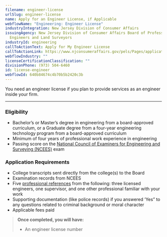 ```yaml
---
filename: engineer-license
urlSlug: engineer-license
name: Apply for an Engineer License, if Applicable
webflowName: "Engineering: Engineer License"
industryIntegration: New Jersey Division of Consumer Affairs
issuingAgency: New Jersey Division of Consumer Affairs Board of Professional
  Engineers and Land Surveyors
industryId: engineering
callToActionText: Apply for My Engineer License
callToActionLink: https://www.njconsumeraffairs.gov/pels/Pages/applications.aspx
webflowIndustry: ""
licenseCertificationClassification: ""
divisionPhone: (973) 504-6460
id: license-engineer
webflowId: 640b84674c4b70b5b2420c3b
---
```

You need an engineer license if you plan to provide services as an engineer inside your firm.

- - -

### Eligibility

* Bachelor’s or Master’s degree in engineering from a board-approved curriculum, or a Graduate degree from a four-year engineering technology program from a board-approved curriculum
* Minimum of four years of professional work experience in engineering
* Passing score on the [National Council of Examiners for Engineering and Surveying (NCEES)](https://ncees.org/engineering/) exam

### Application Requirements

* College transcripts sent directly from the college(s) to the Board
* Examination records from NCEES
* Five [professional references](https://www.njconsumeraffairs.gov/pels/Applications/Professional-Engineer-Reference-Form.pdf) from the following: three licensed engineers, one supervisor, and one other professional familiar with your work
* Supporting documentation (like police records) if you answered ‘Yes” to any questions related to criminal background or moral character
* Applicable fees paid

> **Once completed, you will have:**
>
> * An engineer license number